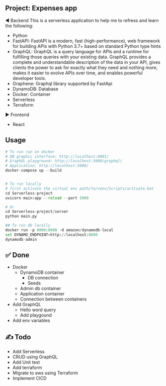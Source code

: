 ## Project: Expenses app

:arrow_backward: Backend
This is a serverless application to help me to refress and learn the following:
- Python 
- FastAPI: FastAPI is a modern, fast (high-performance), web framework for building APIs with Python 3.7+ based on standard Python type hints  
- GraphQL: GraphQL is a query language for APIs and a runtime for fulfilling those queries with your existing data. GraphQL provides a complete and understandable description of the data in your API, gives clients the power to ask for exactly what they need and nothing more, makes it easier to evolve APIs over time, and enables powerful developer tools.
- Graphene: Graphql library supported by FastApi
- DynamoDB: Database
- Docker: Container
- Serverless 
- Terraform

:arrow_forward: Frontend
- React

## Usage
```python
# To run run on docker
# DB graphic interface: http://localhost:8001/
# GraphQL playground: http://localhost:5000/graphql/
# Application: http://localhost:5000/
docker-compose up --build


# To run locally 
# first activate the virtual env path/to/venv/Scripts/activate.bat
cd Serverless-project 
uvicorn main:app --reload --port 5000 

# Or 
cd Serverless-project/server 
python main.py

## To run db locally
docker run -p 8000:8000 -d amazon/dynamodb-local
set DYNAMO_ENDPOINT=http://localhost:8000
dynamodb-admin
```

## ✅ Done
- Docker 
    - DynamoDB container
        - DB connection
        - Seeds
    - Admin db container
    - Application container
    - Connection between containers
- Add GraphQL
    - Hello word query
    - Add playgound
- Add env variables

## :writing_hand: Todo
- Add Serverless
- CRUD using GraphQL
- Add Unit test
- Add terraform
- Migrate to aws using Terraform 
- Implement CICD
